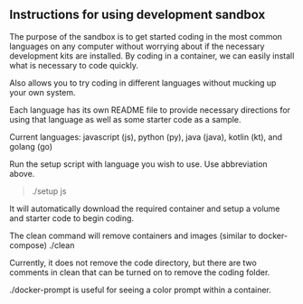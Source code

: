 ## Instructions for using development sandbox

The purpose of the sandbox is to get started coding in the most common languages
on any computer without worrying about if the necessary development kits are
installed.  By coding in a container, we can easily install what is necessary to
code quickly. 

Also allows you to try coding in different languages without mucking up your own
system.

Each language has its own README file to provide necessary directions for using
that language as well as some starter code as a sample.

Current languages: javascript (js), python (py), java (java), kotlin (kt), and golang (go)

Run the setup script with language you wish to use.  Use abbreviation above.

>  ./setup js

It will automatically download the required container and setup a volume and
starter code to begin coding.

The clean command will remove containers and images (similar to docker-compose)
  ./clean

Currently, it does not remove the code directory, but there are two comments in
clean that can be turned on to remove the coding folder.

  ./docker-prompt is useful for seeing a color prompt within a container.
